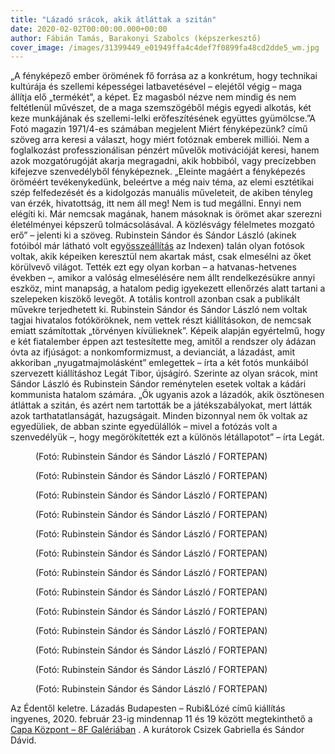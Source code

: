 ```yaml
---
title: "Lázadó srácok, akik átláttak a szitán"
date: 2020-02-02T00:00:00.000+00:00
author: Fábián Tamás, Barakonyi Szabolcs (képszerkesztő)
cover_image: /images/31399449_e01949ffa4c4def7f0899fa48cd2dde5_wm.jpg
---
```


„A fényképező ember örömének fő forrása az a konkrétum, hogy technikai kultúrája és szellemi képességei latbavetésével – elejétől végig – maga állítja elő „termékét”, a képet. Ez magasból nézve nem mindig és nem feltétlenül művészet, de a maga szemszögéből mégis egyedi alkotás, két keze munkájának és szellemi-lelki erőfeszítésének együttes gyümölcse.”A Fotó magazin 1971/4-es számában megjelent Miért fényképezünk? című szöveg arra keresi a választ, hogy miért fotóznak emberek milliói. Nem a foglalkozást professzionálisan pénzért művelők motivációját keresi, hanem azok mozgatórugóját akarja megragadni, akik hobbiból, vagy precízebben kifejezve szenvedélyből fényképeznek. „Eleinte magáért a fényképezés öröméért tevékenykedünk, beleértve a még naiv téma, az elemi esztétikai szép felfedezését és a kidolgozás manuális műveleteit, de akiben tényleg van érzék, hivatottság, itt nem áll meg! Nem is tud megállni. Ennyi nem elégíti ki. Már nemcsak magának, hanem másoknak is örömet akar szerezni életélményei képszerű tolmácsolásával. A közlésvágy félelmetes mozgató erő” – jelenti ki a szöveg. Rubinstein Sándor és Sándor László (akinek fotóiból már látható volt egy[összeállítás](https://index.hu/fortepan/2015/07/18/szex_drogok_es_fotozas_egy_magyar_hippi_elete_kepekben/) az Indexen) talán olyan fotósok voltak, akik képeiken keresztül nem akartak mást, csak elmesélni az őket körülvevő világot. Tették ezt egy olyan korban – a hatvanas-hetvenes években –, amikor a valóság elmesélésére nem állt rendelkezésükre annyi eszköz, mint manapság, a hatalom pedig igyekezett ellenőrzés alatt tartani a szelepeken kiszökő levegőt. A totális kontroll azonban csak a publikált művekre terjedhetett ki. Rubinstein Sándor és Sándor László nem voltak tagjai hivatalos fotóköröknek, nem vettek részt kiállításokon, de nemcsak emiatt számítottak „törvényen kívülieknek”. Képeik alapján egyértelmű, hogy e két fiatalember éppen azt testesítette meg, amitől a rendszer oly ádázan óvta az ifjúságot: a nonkomformizmust, a devianciát, a lázadást, amit akkoriban „nyugatmajmolásként” emlegettek – írta a két fotós munkáiból szervezett kiállításhoz Legát Tibor, újságíró. Szerinte az olyan srácok, mint Sándor László és Rubinstein Sándor reménytelen esetek voltak a kádári kommunista hatalom számára. „Ők ugyanis azok a lázadók, akik ösztönesen átláttak a szitán, és azért nem tartották be a játékszabályokat, mert látták azok tarthatatlanságát, hazugságait. Minden bizonnyal nem ők voltak az egyedüliek, de abban szinte egyedülállók – mivel a fotózás volt a szenvedélyük –, hogy megörökítették ezt a különös létállapotot” – írta Legát.

<figure>
<img src="/images/31386149_468083b08c8ac593dbc7d2788d0eef68_wm.jpg" alt="" />
<figcaption>(Fotó: Rubinstein Sándor és Sándor László / FORTEPAN)</figcaption>
</figure>

<figure>
<img src="/images/31386157_487b1d3d24eeae9db3ad274cdaf8923b_wm.jpg" alt="" />
<figcaption>(Fotó: Rubinstein Sándor és Sándor László / FORTEPAN)</figcaption>
</figure>

<figure>
<img src="/images/31386143_ace23148e1c7a414821075546860d356_wm.jpg" alt="" />
<figcaption>(Fotó: Rubinstein Sándor és Sándor László / FORTEPAN)</figcaption>
</figure>

<figure>
<img src="/images/31386147_38db1c995b49011fdc5a16c8a8037e78_wm.jpg" alt="" />
<figcaption>(Fotó: Rubinstein Sándor és Sándor László / FORTEPAN)</figcaption>
</figure>

<figure>
<img src="/images/31386155_336422e4f00e4c6db7c3873fafd94a97_wm.jpg" alt="" />
<figcaption>(Fotó: Rubinstein Sándor és Sándor László / FORTEPAN)</figcaption>
</figure>

<figure>
<img src="/images/31386153_8058b894ff7fb8663cd433e91881a38a_wm.jpg" alt="" />
<figcaption>(Fotó: Rubinstein Sándor és Sándor László / FORTEPAN)</figcaption>
</figure>

<figure>
<img src="/images/31386151_77f71749d4ba77e2fd35c488bcf9a252_wm.jpg" alt="" />
<figcaption>(Fotó: Rubinstein Sándor és Sándor László / FORTEPAN)</figcaption>
</figure>

<figure>
<img src="/images/31386145_7442caa729df4c0865f5d7c092e02b32_wm.jpg" alt="" />
<figcaption>(Fotó: Rubinstein Sándor és Sándor László / FORTEPAN)</figcaption>
</figure>

<figure>
<img src="/images/31386139_32d3a6331fc227f13bed1f7b2f4ca97e_wm.jpg" alt="" />
<figcaption>(Fotó: Rubinstein Sándor és Sándor László / FORTEPAN)</figcaption>
</figure>

<figure>
<img src="/images/31394937_16b19c3031683006b722b86964733226_wm.jpg" alt="" />
<figcaption>(Fotó: Rubinstein Sándor és Sándor László / FORTEPAN)</figcaption>
</figure>

<figure>
<img src="/images/31386133_5b69386e7b0c31f2770455fdcc4a3fb3_wm.jpg" alt="" />
<figcaption>(Fotó: Rubinstein Sándor és Sándor László / FORTEPAN)</figcaption>
</figure>

<figure>
<img src="/images/31386141_6a4b19c0cd8bab3e7adf37d3fc9e8c1b_wm.jpg" alt="" />
<figcaption>(Fotó: Rubinstein Sándor és Sándor László / FORTEPAN)</figcaption>
</figure>

<figure>
<img src="/images/31386161_3dc99624b2a97b2c4190c472462d93d6_wm.jpg" alt="" />
<figcaption>(Fotó: Rubinstein Sándor és Sándor László / FORTEPAN)</figcaption>
</figure>

Az Édentől keletre. Lázadás Budapesten – Rubi&Lózé című kiállítás ingyenes, 2020. február 23-ig mindennap 11 és 19 között megtekinthető a [Capa Központ – 8F Galériában](https://capacenter.hu/kiallitasok/edentol-keletre-lazadas-budapesten/) . A kurátorok Csizek Gabriella és Sándor Dávid.
